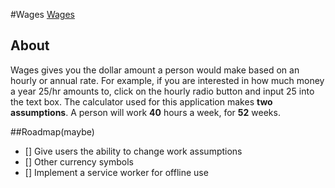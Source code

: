 #Wages
[Wages](http://wages.surge.sh)

## About
Wages gives you the dollar amount a person would make based on an hourly or annual rate. For example, if you are interested in how much money a year 25/hr amounts to, click on the hourly radio button and input 25 into the text box. The calculator used for this application makes __two assumptions__. A person will work __40__ hours a week, for __52__ weeks.

##Roadmap(maybe)
- [] Give users the ability to change work assumptions
- [] Other currency symbols
- [] Implement a service worker for offline use
